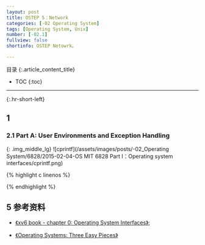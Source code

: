 ```yaml
---
layout: post
title: OSTEP 5：Network
categories: [-02 Operating System]
tags: [Operating System, Unix]
number: [-02.1]
fullview: false
shortinfo: OSTEP Netowrk。

---
```

目录
{:.article_content_title}


* TOC
{:toc}

---
{:.hr-short-left}

## 1  ##

### 2.1 Part A: User Environments and Exception Handling



{: .img_middle_lg}
![cprintf](/assets/images/posts/-02_Operating System/6828/2015-02-04-OS MIT 6828 Part I：Operating system interfaces/cprintf.png)

{% highlight c linenos %}

{% endhighlight %}

## 5 参考资料 ##

- [《xv6 book - chapter 0: Operating System Interfaces》](https://ocw.mit.edu/courses/electrical-engineering-and-computer-science/6-828-operating-system-engineering-fall-2012/lecture-notes-and-readings/);


- [《Operating Systems: Three Easy Pieces》](http://pages.cs.wisc.edu/~remzi/OSTEP/)


